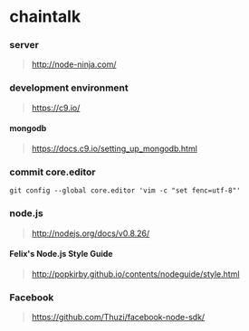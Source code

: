 chaintalk
=========


### server 
> http://node-ninja.com/

### development environment
> https://c9.io/

#### mongodb
> https://docs.c9.io/setting_up_mongodb.html

### commit core.editor
`git config --global core.editor 'vim -c "set fenc=utf-8"'`

### node.js
> http://nodejs.org/docs/v0.8.26/  

#### Felix's Node.js Style Guide
> http://popkirby.github.io/contents/nodeguide/style.html

### Facebook
> https://github.com/Thuzi/facebook-node-sdk/





